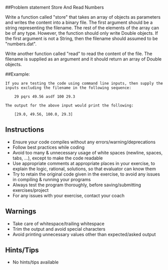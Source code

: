 ##Problem statement
Store And Read Numbers

Write a function called "store" that takes an array of objects as parameters and writes the content into a binary file. The first argument should be a string representing the filename. The rest of the elements of the array can be of any type. However, the function should only write Double objects. If the first argument is not a String, then the filename should assumed to be "numbers.dat".

Write another function called "read" to read the content of the file. The filename is supplied as an argument and it should return an array of Double objects.

##Example:

	If you are testing the code using command line inputs, then supply the inputs excluding the filename in the following sequence:

		29 pqrs 49.56 asdf 100 29.3

	The output for the above input would print the following:

		[29.0, 49.56, 100.0, 29.3]


## Instructions
- Ensure your code compiles without any errors/warning/deprecations 
- Follow best practices while coding
- Avoid too many & unnecessary usage of white spaces (newline, spaces, tabs, ...), except to make the code readable
- Use appropriate comments at appropriate places in your exercise, to explain the logic, rational, solutions, so that evaluator can know them  
- Try to retain the original code given in the exercise, to avoid any issues in compiling & running your programs
- Always test the program thoroughly, before saving/submitting exercises/project
- For any issues with your exercise, contact your coach

		
## Warnings
- Take care of whitespace/trailing whitespace
- Trim the output and avoid special characters
- Avoid printing unnecessary values other than expected/asked output

## Hints/Tips
- No hints/tips available